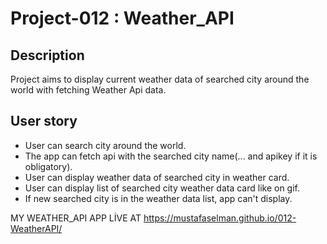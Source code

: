 # Project-012 : Weather_API

## Description
Project aims to display current weather data of searched city around the world with fetching Weather Api data.

## User story

  - User can search city around the world.
  - The app can fetch api with the searched city name(... and apikey if it is obligatory).
  - User can display weather data of searched city in weather card.
  - User can display list of searched city weather data card like on gif.
  - If new searched city is in the weather data list, app can't display.

MY WEATHER_API APP LİVE AT https://mustafaselman.github.io/012-WeatherAPI/
